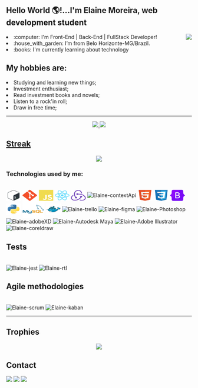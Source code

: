 ## Hello World 🌎!...I'm Elaine Moreira, web development student
<img height="130px" align="right" src="https://theme.zdassets.com/theme_assets/9633455/9814df697eaf49815d7df109110815ff887b3457.png" />

<div>
 
  <li>:computer: I'm Front-End | Back-End | FullStack Developer!</li>

  <li>:house_with_garden: I’m from Belo Horizonte-MG/Brazil.</li>

  <li>:books: I'm currently learning about technology</li>
 
</div>
 

## My hobbies are:
<div>
  <div>
   <li>Studying and learning new things;</li>
   <li>Investment enthusiast;</li>
   <li>Read investment books and novels;</li>
   <li>Listen to a rock'in roll;</li>
   <li>Draw in free time;</li>
  </div>
 </div>

----------------------------------------------------------------------------------

<div align="center">
  <a href="https://github.com/ElaineMoreira">
  <img height="180em" src="https://github-readme-stats.vercel.app/api?username=ElaineMoreira&show_icons=true&theme=dracula&include_all_commits=true&count_private=true"/>
  <img height="180em" src="https://github-readme-stats.vercel.app/api/top-langs/?username=ElaineMoreira&layout=compact&langs_count=7&theme=dracula"/>
</div>
 
 
 ## Streak
 
<div align="center">
 <a href="https://git.io/streak-stats">
   <img align="center" src="https://github-readme-streak-stats.herokuapp.com/?user=ElaineMoreira&theme=radical" />
 </a>
</div>
 
 ### Technologies used by me:
 
<div style="display: inline_block"><br>
  <img align="center" alt="Elaine-bash" height="30" width="40" src="https://raw.githubusercontent.com/devicons/devicon/master/icons/bash/bash-original.svg">
  <img align="center" alt="Elaine-git" height="30" width="40" src="https://raw.githubusercontent.com/devicons/devicon/master/icons/git/git-original.svg">
  <img align="center" alt="Elaine-Js" height="30" width="40" src="https://raw.githubusercontent.com/devicons/devicon/master/icons/javascript/javascript-plain.svg">
  <img align="center" alt="Elaine-React" height="30" width="40" src="https://raw.githubusercontent.com/devicons/devicon/master/icons/react/react-original.svg">
  <img align="center" alt="Elaine-redux" height="30" width="40" src="https://raw.githubusercontent.com/devicons/devicon/master/icons/redux/redux-original.svg">
  <img align="center" alt="Elaine-contextApi" height="30" width="100" src="https://img.shields.io/badge/context-%2320232a.svg?style=for-the-badge&logo=react&logoColor=%2361DAFB">
  <img align="center" alt="Elaine-HTML" height="30" width="40" src="https://raw.githubusercontent.com/devicons/devicon/master/icons/html5/html5-original.svg">
  <img align="center" alt="Elaine-CSS" height="30" width="40" src="https://raw.githubusercontent.com/devicons/devicon/master/icons/css3/css3-original.svg">
  <img align="center" alt="Elaine-Bootstrap" height="30" width="40" src="https://raw.githubusercontent.com/devicons/devicon/master/icons/bootstrap/bootstrap-original.svg">
 <img align="center" alt="Elaine-python" height="30" width="40" src="https://raw.githubusercontent.com/devicons/devicon/master/icons/python/python-original.svg">
 <img align="center" alt="Elaine-mysql" height="45" width="60" src="https://raw.githubusercontent.com/devicons/devicon/master/icons/mysql/mysql-original-wordmark.svg">
 <img align="center" alt="Elaine-Docker" height="30" width="40" src="https://raw.githubusercontent.com/devicons/devicon/master/icons/docker/docker-original.svg">
 <img align="center" alt="Elaine-trello" height="30" width="100" src="https://img.shields.io/badge/trello-%23323330.svg?style=for-the-badge&logo=trello&logoColor=pink">
 <img align="center" alt="Elaine-figma" height="30" width="100" src="https://img.shields.io/badge/figma-%23323330.svg?style=for-the-badge&logo=figma&logoColor=red">
 <img align="center" alt="Elaine-Photoshop" height="30" width="100" src="https://img.shields.io/badge/Photoshop-%23323330.svg?style=for-the-badge&logo=Photoshop&logoColor=red">
 <img align="center" alt="Elaine-adobeXD" height="30" width="100" src="https://img.shields.io/badge/adobeXD-%23323330.svg?style=for-the-badge&logo=adobeXD&logoColor=pink">
 <img align="center" alt="Elaine-Autodesk Maya" height="30" width="100" src="https://img.shields.io/badge/Maya-%23323330.svg?style=for-the-badge&logo=Maya&logoColor=green">
 <img align="center" alt="Elaine-Adobe Illustrator" height="30" width="150" src="https://img.shields.io/badge/AdobeIllustrator-%23323330.svg?style=for-the-badge&logo=AdobeIllustrator&logoColor=blue">
 <img align="center" alt="Elaine-coreldraw" height="30" width="150" src="https://img.shields.io/badge/coreldraw-%23323330.svg?style=for-the-badge&logo=coreldraw&logoColor=blue">
</div>
 
 ## Tests
 
 <div style="display: inline_block"><br>
  <img align="center" alt="Elaine-jest" height="50" width="100" src="https://img.shields.io/badge/jest-blueviolet.svg?style=for-the-badge&logo=jest&logoColor=white">
  <img align="center" alt="Elaine-rtl" height="50" width="100" src="https://img.shields.io/badge/rtl-%23323330.svg?style=for-the-badge&logo=rtl&logoColor=white">
</div>
 
 
 ## Agile methodologies
 
 <div style="display: inline_block"><br>
  <img align="center" alt="Elaine-scrum" height="30" width="70" src="https://img.shields.io/badge/scrum-black.svg?style=for-the-badge&logo=scrum&logoColor=white">
  <img align="center" alt="Elaine-kaban" height="30" width="70" src="https://img.shields.io/badge/kanban-black.svg?style=for-the-badge&logo=kanban&logoColor=white)">
</div>
 
 <hr/>
 
 ## Trophies
 
 <div align="center">
 <a href="https://github.com/ryo-ma/github-profile-trophy">
   <img align="center" src="https://github-profile-trophy.vercel.app/?username=ryo-ma&theme=monokai" />
 </a>
</div>
 
 ## Contact
 
 <div> 
  <a href="https://instagram.com/elaine_f_moreira" target="_blank"><img src="https://img.shields.io/badge/-Instagram-%23E4405F?style=for-the-badge&logo=instagram&logoColor=white" target="_blank"></a>
  <a href = "mailto:elainefelipemoreira@gmail.com"><img src="https://img.shields.io/badge/-Gmail-%23333?style=for-the-badge&logo=gmail&logoColor=white" target="_blank"></a>
  <a href="https://www.linkedin.com/in/elaine-moreira/" target="_blank"><img src="https://img.shields.io/badge/-LinkedIn-%230077B5?style=for-the-badge&logo=linkedin&logoColor=white" target="_blank"></a> 
</div>

